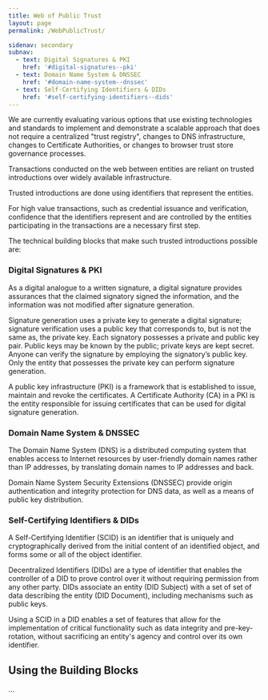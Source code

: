 ```yaml
---
title: Web of Public Trust
layout: page
permalink: /WebPublicTrust/

sidenav: secondary
subnav:
  - text: Digital Signatures & PKI
    href: '#digital-signatures--pki' 
  - text: Domain Name System & DNSSEC
    href: '#domain-name-system--dnssec'
  - text: Self-Certifying Identifiers & DIDs
    href: '#self-certifying-identifiers--dids'
---
```


<div class="usa-alert usa-alert--warning usa-alert--slim">
  <div class="usa-alert__body">
    <p class="usa-alert__text">
      We are currently evaluating various options that use existing technologies and standards to implement and demonstrate a scalable approach that does not require a centralized "trust registry", changes to DNS infrastructure, changes to Certificate Authorities, or changes to browser trust store governance processes.
    </p>
  </div>
</div>

Transactions conducted on the web between entities are reliant on trusted introductions over widely available infrastructure. 

Trusted introductions are done using identifiers that represent the entities. 

For high value transactions, such as credential issuance and verification, confidence that the identifiers represent and are controlled by the entities participating in the transactions are a necessary first step. 

The technical building blocks that make such trusted introductions possible are:

### Digital Signatures & PKI

As a digital analogue to a written signature, a digital signature provides assurances that the claimed signatory signed the information, and the information was not modified after signature generation.

Signature generation uses a private key to generate a digital signature; signature verification uses a public key that corresponds to, but is not the same as, the private key. Each signatory possesses a private and public key pair. Public keys may be known by the public; private keys are kept secret. Anyone can verify the signature by employing the signatory’s public key. Only the entity that possesses the private key can perform signature generation.

A public key infrastructure (PKI) is a framework that is established to issue, maintain and revoke the certificates. A Certificate Authority (CA) in a PKI is the entity responsible for issuing certificates that can be used for digital signature generation.

### Domain Name System & DNSSEC

The Domain Name System (DNS) is a distributed computing system that enables access to Internet
resources by user-friendly domain names rather than IP addresses, by translating domain names to IP
addresses and back.

Domain Name System Security Extensions (DNSSEC) provide origin authentication and integrity protection for DNS data, as well as a means of public key distribution.

### Self-Certifying Identifiers & DIDs

A Self-Certifying Identifier (SCID) is an identifier that is uniquely and cryptographically derived from the initial content of an identified object, and forms some or all of the object identifier.

Decentralized Identifiers (DIDs) are a type of identifier that enables the controller of a DID to prove control over it without requiring permission from any other party. DIDs associate an entity (DID Subject) with a set of set of data describing the entity (DID Document), including mechanisms such as public keys.

Using a SCID in a DID enables a set of features that allow for the implementation of critical functionality such as data integrity and pre-key-rotation, without sacrificing an entity's agency and control over its own identifier.   

## Using the Building Blocks

...

